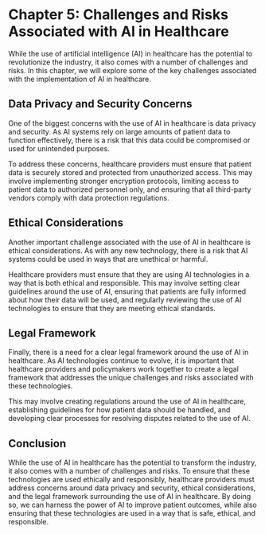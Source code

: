 Chapter 5: Challenges and Risks Associated with AI in Healthcare
================================================================

While the use of artificial intelligence (AI) in healthcare has the potential to revolutionize the industry, it also comes with a number of challenges and risks. In this chapter, we will explore some of the key challenges associated with the implementation of AI in healthcare.

Data Privacy and Security Concerns
----------------------------------

One of the biggest concerns with the use of AI in healthcare is data privacy and security. As AI systems rely on large amounts of patient data to function effectively, there is a risk that this data could be compromised or used for unintended purposes.

To address these concerns, healthcare providers must ensure that patient data is securely stored and protected from unauthorized access. This may involve implementing stronger encryption protocols, limiting access to patient data to authorized personnel only, and ensuring that all third-party vendors comply with data protection regulations.

Ethical Considerations
----------------------

Another important challenge associated with the use of AI in healthcare is ethical considerations. As with any new technology, there is a risk that AI systems could be used in ways that are unethical or harmful.

Healthcare providers must ensure that they are using AI technologies in a way that is both ethical and responsible. This may involve setting clear guidelines around the use of AI, ensuring that patients are fully informed about how their data will be used, and regularly reviewing the use of AI technologies to ensure that they are meeting ethical standards.

Legal Framework
---------------

Finally, there is a need for a clear legal framework around the use of AI in healthcare. As AI technologies continue to evolve, it is important that healthcare providers and policymakers work together to create a legal framework that addresses the unique challenges and risks associated with these technologies.

This may involve creating regulations around the use of AI in healthcare, establishing guidelines for how patient data should be handled, and developing clear processes for resolving disputes related to the use of AI.

Conclusion
----------

While the use of AI in healthcare has the potential to transform the industry, it also comes with a number of challenges and risks. To ensure that these technologies are used ethically and responsibly, healthcare providers must address concerns around data privacy and security, ethical considerations, and the legal framework surrounding the use of AI in healthcare. By doing so, we can harness the power of AI to improve patient outcomes, while also ensuring that these technologies are used in a way that is safe, ethical, and responsible.
